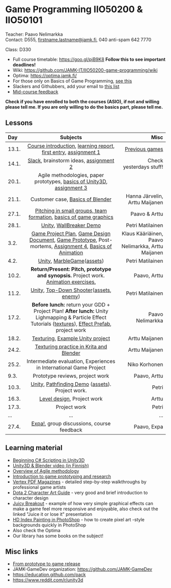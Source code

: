 # Game Programming IIO50200 & IIO50101

Teacher: Paavo Nelimarkka  
Contact: D555, firstname.lastname@jamk.fi, 040 anti-spam 642 7770

Class: D330

- Full course timetable: https://goo.gl/pjB9K8 **Follow this to see important deadlines!**
- Wiki: https://github.com/JAMK-IT/IIO50200-game-programming/wiki
- Optima: https://optima.jamk.fi/
- For those only on Basics of Game Programming, [see this](https://github.com/JAMK-IT/IIO50200-game-programming/wiki/only-basics-of-game-programming)
- Slackers and Githubbers, add your email to [this list](https://goo.gl/oKzyGd)
- [Mid-course feedback](https://github.com/JAMK-IT/IIO50200-game-programming/wiki/Mid-course-Feedback)

**Check if you have enrolled to both the courses (ASIO), if not and willing please tell me. If you are only willing to do the basics part, please tell me.**

## Lessons
| Day | Subjects | Misc |
|:--------|:----------:|-----:|
| 13.1. | [Course introduction](https://docs.google.com/presentation/d/1lxK5yO8KQRZIGQRxR7wBSfqvQvPL0pGwUs4JmMO07QA/edit?usp=sharing), [learning report](http://homes.jamk.fi/~huojo/opetus/IIO50Z/LearningReport.pdf), [first entry](https://github.com/JAMK-IT/IIO50200-game-programming/wiki/first-entry-assignment), [assignment 1](https://github.com/JAMK-IT/IIO50200-game-programming/wiki/assignment-1) | [Previous games](https://github.com/JAMK-IT/IIO50200-game-programming/wiki/previous-games) |  
| 14.1. | [Slack](https://github.com/JAMK-IT/IIO50200-game-programming/wiki/how-to-slack), brainstorm ideas, [assignment 2](https://github.com/JAMK-IT/IIO50200-game-programming/wiki/assignment-2) | Check yesterdays stuff! |  
| 20.1. | Agile methodologies, paper prototypes, [basics of Unity3D](http://unity3d.com/learn/tutorials/projects/roll-ball-tutorial), [assignment 3](https://github.com/JAMK-IT/IIO50200-game-programming/wiki/assignment-3) | |  
| 21.1. | Customer case, [Basics of Blender](https://docs.google.com/presentation/d/164LwDMPHO0JUoAAMd1PKirJEM1KQSBuEMmUHhLGMksQ/edit?usp=sharing) | Hanna Järvelin, Arttu Maijanen |  
| 27.1. | [Pitching in small groups, team formation](https://github.com/JAMK-IT/IIO50200-game-programming/wiki/27-1-agenda), [basics of game graphics](https://docs.google.com/presentation/d/1JxqEwPEfJaiewqhWIZCdEMZIAYXPpoQgE1SaG5pcrQg/edit?usp=sharing) | Paavo & Arttu|  
| 28.1. | [Unity](https://github.com/JAMK-IT/IIO50200-game-programming/wiki/how-to-unity), [WallBreaker Demo](https://www.dropbox.com/s/fwc96c6x3brrqft/WallBreaker.zip?dl=0)| Petri Matilainen |  
| 3.2. | [Game Project Plan](https://github.com/JAMK-IT/IIO50200-game-programming/wiki/game-project-plan), [Game Design Document](https://github.com/JAMK-IT/IIO50200-game-programming/wiki/Game-design-document), [Game Prototype](https://github.com/JAMK-IT/IIO50200-game-programming/wiki/Paper-prototype), Post-mortems, [Assignment 4](https://github.com/JAMK-IT/IIO50200-game-programming/wiki/Assignment-4), [Basics of Animation](https://docs.google.com/presentation/d/1Dnfxb-ChO9BGsgOMf-XL9YlRQ7HhCvo5Qwu70_zEKdo/edit?usp=sharing) | Klaus Kääriäinen, Paavo Nelimarkka, Arttu Maijanen |  
| 4.2. | [Unity](https://github.com/JAMK-IT/IIO50200-game-programming/wiki/how-to-unity), [MarbleGame](https://www.dropbox.com/s/j2ma8kxktfmh2sc/MarbleGame.zip?dl=0)([assets](https://www.dropbox.com/s/gb2bo91h5m2xda7/Assets.zip?dl=0)) | Petri Matilainen |
| 10.2. | **Return/Present: Pitch, prototype and synopsis.** Project work. [Animation exercises.](http://arttumaijanen.kapsi.fi/iio50z/AnimateThis.zip) | Paavo, Arttu |
| 11.2. | [Unity](https://github.com/JAMK-IT/IIO50200-game-programming/wiki/how-to-unity), [Top-Down Shooter](https://www.dropbox.com/s/r6aj4d4ssn16cel/TDS.zip?dl=0)([assets](https://www.dropbox.com/s/3xwkn6hnagtwlu2/TDS_assets.unitypackage?dl=0), [enemy](https://www.dropbox.com/s/eqfti8naqnqgog3/Enemy_assets.unitypackage?dl=0)) | Petri Matilainen |
| 17.2. | **Before lunch:** return your GDD + Project Plan! **After lunch:** Unity Lighmapping & Particle Effect Tutorials ([textures](https://www.dropbox.com/s/i5mn2j0b4uqfi22/ParticleEffects.unitypackage?dl=0)), [Effect Prefab](https://www.dropbox.com/s/gcucyhxg7fxg0wu/flareParticle.unitypackage?dl=0), project work | Paavo Nelimarkka |
| 18.2. | [Texturing](https://docs.google.com/presentation/d/1nKrANQViKQ4t02FNrVZE_lFRNQ17GKdLonclohh0t2w/edit?usp=sharing), [Example Unity project](http://arttumaijanen.kapsi.fi/iio50z/TextureTest.zip) | Arttu Maijanen
| 24.2. | [Texturing practice in Krita and Blender](https://docs.google.com/presentation/d/1fLt_D_ndaoiBOI4pRM84zP99AT_0rzufxfUowfg_cuw/edit?usp=sharing) | Arttu Maijanen |
| 25.2. | Intermediate evaluation, Experiences in International Game Project | Niko Korhonen |
| 9.3. | Prototype reviews, project work | Paavo, Arttu |
| 10.3. | [Unity](https://github.com/JAMK-IT/IIO50200-game-programming/wiki/how-to-unity), [Pathfinding Demo](https://www.dropbox.com/s/y6ttdn1l7gni3pm/Pathfinding.zip?dl=0) ([assets](https://www.dropbox.com/s/g37iz6qnbzo0iu4/pfd_assets.unitypackage?dl=0)). Project work. | Petri |
| 16.3. | [Level design](https://docs.google.com/presentation/d/1Na9F7hzJ7qvq6RJlppgLhIbeTDbNF5SCBUBkyaPqgaE/edit?usp=sharing), Project work | Arttu |
| 17.3. | Project work | Petri |
| ... |... | ... |
| 27.4. | [Expa!](http://expa.fi/), group discussions, course feedback | Paavo, Expa |


## Learning material

- [Beginning C# Scripting in Unity3D](https://www.youtube.com/playlist?list=PLFgjYYTq6xyhtVK6VzLiFe3pmBu-XSNlX)
- [Unity3D & Blender video (in Finnish)](https://www.youtube.com/watch?v=UsY3oqyrHao)
- [Overview of Agile methodology](http://www.slideshare.net/hareshkarkar/overview-of-agile-methodology)
- [Introduction to game prototyping and research](http://www.slideshare.net/Gortag/game-prototyping-and-research) 
- [Vertex PDF Magazines](http://artbypapercut.com/) -  detailed step-by-step walkthroughs by professional game artists
- [Dota 2 Character Art Guide](http://media.steampowered.com/apps/dota2/workshop/Dota2CharacterArtGuide.pdf) - very good and brief introduction to character design
- [Juicy Breakout](http://grapefrukt.com/f/games/juicy-breakout/) - example of how very simple graphical effects can make a game feel more responsive and enjoyable, also check out the linked "Juice it or lose it" presentation
- [HD Index Painting in PhotoShop](http://danfessler.com/blog/hd-index-painting-in-photoshop) - how to create pixel art -style backgrounds quickly in PhotoShop
- Also check the Optima
- Our library has some books on the subject!
 
## Misc links

- [From prototype to game release](http://imgur.com/gallery/1oM5t/new)
- JAMK-GameDev organization: https://github.com/JAMK-GameDev
- https://education.github.com/pack
- https://www.reddit.com/r/unity3d


